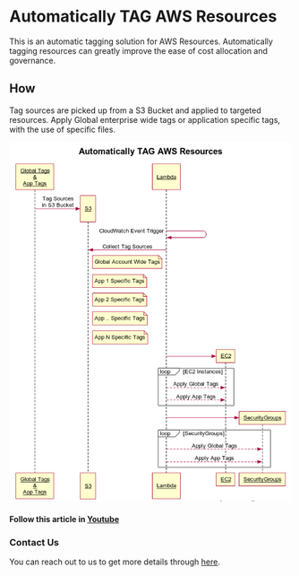 # Automatically TAG AWS Resources
This is an automatic tagging solution for AWS Resources. Automatically tagging resources can greatly improve the ease of cost allocation and governance.


## How
Tag sources are picked up from a S3 Bucket and applied to targeted resources. Apply Global enterprise wide tags or application specific tags, with the use of specific files.

![Fig : Serverless AWS Resource Tagger](https://raw.githubusercontent.com/miztiik/serverless-aws-resource-tagger/master/images/serverless-aws-resource-tagger.png)

#### Follow this article in [Youtube](https://www.youtube.com/watch?v=NctpQjzgqZE&index=29&list=PLxzKY3wu0_FKok5gI1v4g4S-g-PLaW9YD)

### Contact Us
You can reach out to us to get more details through [here](https://www.youtube.com/channel/UC_evcfxhjjui5hChhLE08tQ/about).
